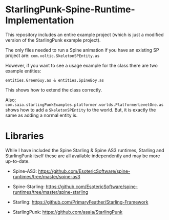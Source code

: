 StarlingPunk-Spine-Runtime-Implementation
=========================================

This repository includes an entire example project (which is just a modified version of the StarlingPunk example project).

The only files needed to run a Spine animation if you have an existing SP project are: ```com.voltic.SkeletonSPEntity.as```

However, if you want to see a usage example for the class there are two example entities:

```entities.GreenGuy.as & entities.SpineBoy.as```
  
This shows how to extend the class correctly.

Also; ```com.saia.starlingPunkExamples.platformer.worlds.PlatformerLevelOne.as``` shows how to add a ```SkeletonSPEntity``` to the world. But, it is exactly the same as adding a normal entity is.

Libraries
=========

While I have included the Spine Starling & Spine AS3 runtimes, Starling and StarlingPunk itself these are all available independently and may be more up-to-date.

- Spine-AS3: https://github.com/EsotericSoftware/spine-runtimes/tree/master/spine-as3

- Spine-Starling: https://github.com/EsotericSoftware/spine-runtimes/tree/master/spine-starling

- Starling: https://github.com/PrimaryFeather/Starling-Framework

- StarlingPunk: https://github.com/asaia/StarlingPunk
